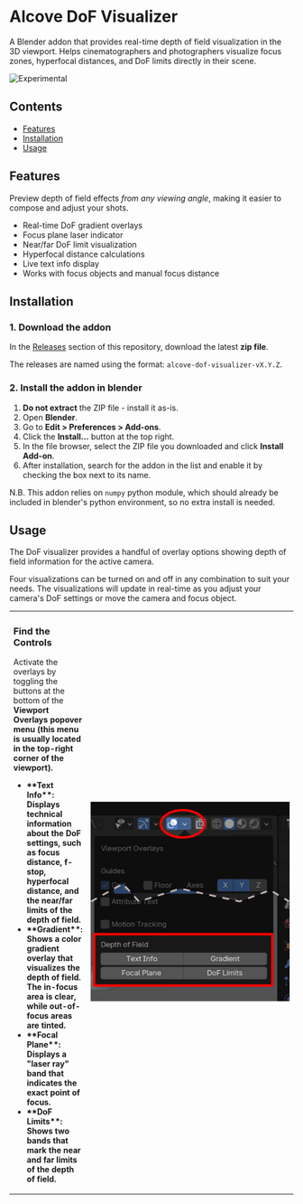 # Alcove DoF Visualizer

A Blender addon that provides real-time depth of field visualization in the 3D viewport. Helps cinematographers and photographers visualize focus zones, hyperfocal distances, and DoF limits directly in their scene.

![Experimental](https://img.shields.io/badge/status-experimental-yellow)

## Contents

* [Features](#features)
* [Installation](#installation)
* [Usage](#usage)


## Features

Preview depth of field effects _from any viewing angle_, making it easier to compose and adjust your shots.

- Real-time DoF gradient overlays
- Focus plane laser indicator
- Near/far DoF limit visualization
- Hyperfocal distance calculations
- Live text info display
- Works with focus objects and manual focus distance


## Installation

### 1. Download the addon

In the [Releases](/alcove-design/alcove-dof-visualizer/releases) section of this repository, download the latest **zip file**.

The releases are named using the format: `alcove-dof-visualizer-vX.Y.Z`.


### 2. Install the addon in blender

1. **Do not extract** the ZIP file - install it as-is.
2. Open **Blender**.
3. Go to **Edit > Preferences > Add-ons**.
4. Click the **Install...** button at the top right.
5. In the file browser, select the ZIP file you downloaded and click **Install Add-on**.
6. After installation, search for the addon in the list and enable it by checking the box next to its name.

N.B. This addon relies on `numpy` python module, which should already be included in blender's python environment, so no extra install is needed.


## Usage

The DoF visualizer provides a handful of overlay options showing depth of field information for the active camera.

Four visualizations can be turned on and off in any combination to suit your needs. The visualizations will update in real-time as you adjust your camera's DoF settings or move the camera and focus object.

<table align="center">
	<tr>
		<td valign="top">
			<h3>Find the Controls</h3>
			<p>
				Activate the overlays by toggling the buttons at the bottom of the <strong>Viewport Overlays<strong> popover menu (this menu is usually located in the top-right corner of the viewport).
			</p>
			<ul>
				<li>**Text Info**: Displays technical information about the DoF settings, such as focus distance, f-stop, hyperfocal distance, and the near/far limits of the depth of field.</li>
				<li>**Gradient**: Shows a color gradient overlay that visualizes the depth of field. The in-focus area is clear, while out-of-focus areas are tinted.</li>
				<li>**Focal Plane**: Displays a "laser ray" band that indicates the exact point of focus.</li>
				<li>**DoF Limits**: Shows two bands that mark the near and far limits of the depth of field.</li>
			</ul>
		</td>
		<td style="max-width:450px; width: 100%" width="450">
			<img src="docs/visualization-options.jpg" alt="UI Screenshot" width="450">
		</td>
	</tr>
</table>
